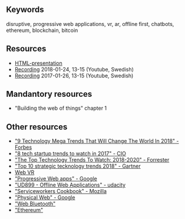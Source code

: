 ## Keywords
disruptive, progressive web applications, vr, ar, offline first, chatbots, ethereum, blockchain, bitcoin

## Resources
- [HTML-presentation](https://rawgit.com/1dv527/syllabus/master/lectures/01-webplatform/index.html#/)
- [Recording](https://youtu.be/j6MOwEC5FRs) 2018-01-24, 13-15 (Youtube, Swedish)
- [Recording](https://youtu.be/l5x-Axv4-j0) 2017-01-26, 13-15 (Youtube, Swedish)

## Mandantory resources
- "Building the web of things" chapter 1

## Other resources
- ["9 Technology Mega Trends That Will Change The World In 2018" - Forbes](https://www.forbes.com/sites/bernardmarr/2017/12/04/9-technology-mega-trends-that-will-change-the-world-in-2018/)
- ["8 tech startup trends to watch in 2017" - CIO](http://www.cio.com/article/3145457/startups/8-tech-startup-trends-to-watch-in-2017.html)
- ["The Top Technology Trends To Watch: 2018-2020" - Forrester](https://go.forrester.com/blogs/top-technology-trends-2018-2020/)
- ["Top 10 strategic tecknology trends 2018" - Gartner](https://www.gartner.com/smarterwithgartner/gartner-top-10-strategic-technology-trends-for-2018/)
- [Web VR](https://webvr.info/)
- ["Progressive Web apps" - Google](https://developers.google.com/web/progressive-web-apps/)
- ["UD899 - Offline Web Applications" - udacity](https://classroom.udacity.com/courses/ud899)
- ["Serviceworkers Cookbook" - Mozilla](https://serviceworke.rs/)
- ["Physical Web" - Google](https://google.github.io/physical-web/)
- ["Web Bluetooth"](https://webbluetoothcg.github.io/web-bluetooth/)
- ["Ethereum"](https://ethereum.org)

